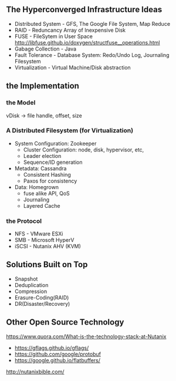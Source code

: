 ## The Hyperconverged Infrastructure Ideas

* Distributed System - GFS, The Google File System, Map Reduce
* RAID - Reduncancy Array of Inexpensive Disk
* FUSE - FileSytem in User Space
  http://libfuse.github.io/doxygen/structfuse__operations.html
* Gabage Collection - Java
* Fault Tolerance - Database System: Redo/Undo Log, Journaling Filesystem
* Virtualization - Virtual Machine/Disk abstraction

## the Implementation

### the Model

vDisk -> file handle, offset, size

### A Distributed Filesystem (for Virtualization)

* System Configuration: Zookeeper
  - Cluster Configuration: node, disk, hypervisor, etc,
  - Leader election
  - Sequence/ID generation
* Metadata: Cassandra
  - Consistent Hashing
  - Paxos for consistency
* Data: Homegrown
  - fuse alike API, QoS
  - Journaling
  - Layered Cache

### the Protocol

* NFS - VMware ESXi
* SMB - Microsoft HyperV
* iSCSI - Nutanix AHV (KVM)

## Solutions Built on Top

* Snapshot
* Deduplication
* Compression
* Erasure-Coding(RAID)
* DR(Disaster/Recovery)

## Other Open Source Technology

https://www.quora.com/What-is-the-technology-stack-at-Nutanix
* https://gflags.github.io/gflags/
* https://github.com/google/protobuf
* https://google.github.io/flatbuffers/

http://nutanixbible.com/

